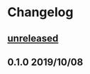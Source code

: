 # Changelog

## [unreleased](https://github.com/spenserblack/github-stats-rs/compare/v0.1.0...master)

## 0.1.0 2019/10/08
